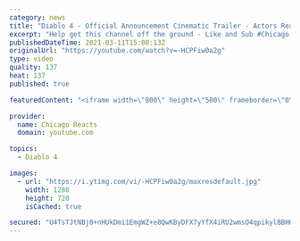 ```yaml
---
category: news
title: "Diablo 4 - Official Announcement Cinematic Trailer - Actors React"
excerpt: "Help get this channel off the ground - Like and Sub #Chicago #Blind #React."
publishedDateTime: 2021-03-11T15:00:13Z
originalUrl: "https://youtube.com/watch?v=-HCPFiw0a2g"
type: video
quality: 137
heat: 137
published: true

featuredContent: "<iframe width=\"800\" height=\"500\" frameborder=\"0\" src=\"https://www.youtube.com/embed/-HCPFiw0a2g\" allow=\"accelerometer; autoplay; encrypted-media; gyroscope; picture-in-picture\" allowfullscreen></iframe>"

provider:
  name: Chicago Reacts
  domain: youtube.com

topics:
  - Diablo 4

images:
  - url: "https://i.ytimg.com/vi/-HCPFiw0a2g/maxresdefault.jpg"
    width: 1280
    height: 720
    isCached: true

secured: "U4TsTJtNBj8+nHUkDmi1EmgWZ+e8QwKByDFX7yYfX4iRU2wmsO4qpikylBBHHXdLY5/BwwZSXhqhJayVIoVRAL4iMYXOONxuOeX2OrJCKFk6Fanlvs2CR9QiVOMne35NOri7SE0MRVUBRlDoiDi8zSodkbdJmmLw8ziwzs3nF5BSsKPrnADe2B+IUusqx4nr41AxWPYAv/+EcBxdHm3Z9lzbKgONFJIJaCIBxi4CAUPP2yZ41sxUAmStD8q61sDrV8giZYVe0BAKw0nmegaVTqSvdYjdQPi3rzhTJVjAsZ1nLGXMIPvJqLG3y0UldFn+sJbdS27Vx5WB9gvNyMn9zkUZmX249MO9S3YuhXExBwJ4AH3BCnhbwTC+WIFrUv2skJ9Bl1sbnR8X41WfJ4Jlmj9F4lfZZHuYP6KJxQDZ5rg1gdNpfHVWoG8gheSmfCvI;EKpnGC34qfoP4npLKp3bzA=="
---
```


